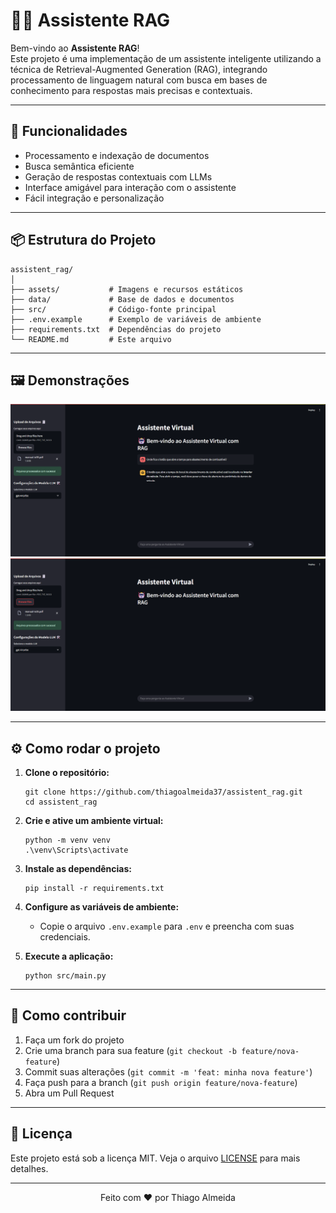 # 🧑‍💻 Assistente RAG

Bem-vindo ao **Assistente RAG**!  
Este projeto é uma implementação de um assistente inteligente utilizando a técnica de Retrieval-Augmented Generation (RAG), integrando processamento de linguagem natural com busca em bases de conhecimento para respostas mais precisas e contextuais.

---

## 🚀 Funcionalidades

- Processamento e indexação de documentos
- Busca semântica eficiente
- Geração de respostas contextuais com LLMs
- Interface amigável para interação com o assistente
- Fácil integração e personalização

---

## 📦 Estrutura do Projeto

```
assistent_rag/
│
├── assets/           # Imagens e recursos estáticos
├── data/             # Base de dados e documentos
├── src/              # Código-fonte principal
├── .env.example      # Exemplo de variáveis de ambiente
├── requirements.txt  # Dependências do projeto
└── README.md         # Este arquivo
```

---

## 🖼️ Demonstrações

![Tela Inicial](assets/app-rag.png)
![Exemplo de Busca](assets/rag-manual.png)


---

## ⚙️ Como rodar o projeto

1. **Clone o repositório:**
   ```
   git clone https://github.com/thiagoalmeida37/assistent_rag.git
   cd assistent_rag
   ```

2. **Crie e ative um ambiente virtual:**
   ```
   python -m venv venv
   .\venv\Scripts\activate
   ```

3. **Instale as dependências:**
   ```
   pip install -r requirements.txt
   ```

4. **Configure as variáveis de ambiente:**
   - Copie o arquivo `.env.example` para `.env` e preencha com suas credenciais.

5. **Execute a aplicação:**
   ```
   python src/main.py
   ```

---

## 📝 Como contribuir

1. Faça um fork do projeto
2. Crie uma branch para sua feature (`git checkout -b feature/nova-feature`)
3. Commit suas alterações (`git commit -m 'feat: minha nova feature'`)
4. Faça push para a branch (`git push origin feature/nova-feature`)
5. Abra um Pull Request

---

## 📄 Licença

Este projeto está sob a licença MIT. Veja o arquivo [LICENSE](LICENSE) para mais detalhes.

---

<div align="center">
  Feito com ❤️ por Thiago Almeida 
